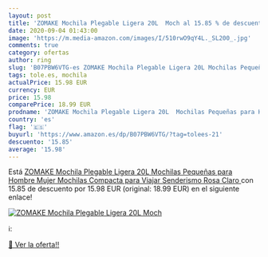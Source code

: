 ```yaml
---
layout: post
title: 'ZOMAKE Mochila Plegable Ligera 20L  Moch al 15.85 % de descuento'
date: 2020-09-04 01:43:00
image: 'https://m.media-amazon.com/images/I/510rwO9qY4L._SL200_.jpg'
comments: true
category: ofertas
author: ring
slug: 'B07PBW6VTG-es ZOMAKE Mochila Plegable Ligera 20L Mochilas Pequeñas para...'
tags: tole.es, mochila
actualPrice: 15.98 EUR
currency: EUR
price: 15.98
comparePrice: 18.99 EUR
prodname: 'ZOMAKE Mochila Plegable Ligera 20L  Mochilas Pequeñas para Hombre Mujer  Mochilas Compacta para Viajar Senderismo Rosa Claro '
country: 'es'
flag: '🇪🇸'
buyurl: 'https://www.amazon.es/dp/B07PBW6VTG/?tag=tolees-21'
descuento: '15.85'
average: '15.98'
---
```


Está [ZOMAKE Mochila Plegable Ligera 20L  Mochilas Pequeñas para Hombre Mujer  Mochilas Compacta para Viajar Senderismo Rosa Claro ](https://www.amazon.es/dp/B07PBW6VTG/?tag=tolees-21) con 15.85 de descuento por 15.98 EUR (original: 18.99 EUR) en el siguiente enlace!

[![ZOMAKE Mochila Plegable Ligera 20L  Moch](https://m.media-amazon.com/images/I/510rwO9qY4L._SL200_.jpg)](https://www.amazon.es/dp/B07PBW6VTG/?tag=tolees-21)

ℹ️:


[🛒 Ver la oferta!!](https://www.amazon.es/dp/B07PBW6VTG/?tag=tolees-21)
